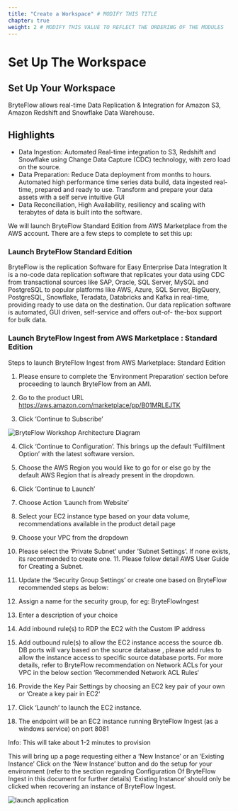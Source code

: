 ```yaml
---
title: "Create a Workspace" # MODIFY THIS TITLE
chapter: true
weight: 2 # MODIFY THIS VALUE TO REFLECT THE ORDERING OF THE MODULES
---
```


 <!-- MORE SUBMODULES CAN BE ADDED TO DIVIDE UP THE SETUP INTO SMALLER SECTIONS -->
<!-- COPY AND PASTE THIS SUBMODULE FILE, RENAME, AND CHANGE THE CONTENTS AS NECESSARY -->


# Set Up The Workspace <!-- MODIFY THIS SUBHEADING -->

## Set Up Your Workspace <!-- MODIFY THIS SUBHEADING -->
 BryteFlow allows real-time Data Replication & Integration for Amazon S3, Amazon Redshift and Snowflake Data Warehouse.  
 
## Highlights <!-- MODIFY THIS SUBHEADING -->  
- Data Ingestion: Automated Real-time integration to S3, Redshift and Snowflake using Change Data Capture (CDC) technology, with zero load on the source.  
- Data Preparation: Reduce Data deployment from months to hours. Automated high performance time series data build, data ingested real-time, prepared and ready to use. Transform and prepare your data assets with a self serve intuitive GUI  
- Data Reconciliation, High Availability, resiliency and scaling with terabytes of data is built into the software.

We will launch BryteFlow Standard Edition from AWS Marketplace from the AWS account. There are a few steps to complete to set this up:  

 
### Launch BryteFlow Standard Edition <!-- MODIFY THIS HEADING -->

BryteFlow is the replication Software for Easy Enterprise Data Integration
It is a no-code data replication software that replicates your data using CDC from transactional sources like SAP, Oracle, SQL Server, MySQL and PostgreSQL to popular platforms like AWS, Azure, SQL Server, BigQuery, PostgreSQL,  Snowflake, Teradata, Databricks and Kafka in real-time, providing ready to use data on the destination. Our data replication software is automated, GUI driven, self-service and offers out-of- the-box support for bulk data.

### Launch BryteFlow Ingest from AWS Marketplace : Standard Edition <!-- MODIFY THIS SUBHEADING -->

Steps to launch BryteFlow Ingest from AWS Marketplace: Standard Edition 

1. Please ensure to complete the ‘Environment Preparation‘ section before proceeding to launch BryteFlow from an AMI.

2. Go to the product URL https://aws.amazon.com/marketplace/pp/B01MRLEJTK

3. Click ‘Continue to Subscribe’ 

![BryteFlow Workshop Architecture Diagram](/images/Ami1.png)

4. Click ‘Continue to Configuration’. This brings up the default ‘Fulfillment Option’ with the latest software version.

5. Choose the AWS Region you would like to go for or else go by the default AWS Region that is already present in the dropdown.
6. Click ‘Continue to Launch’
7. Choose Action ‘Launch from Website’
8. Select your EC2 instance type based on your data volume, recommendations available in the product detail page
9. Choose your VPC from the dropdown
10. Please select the ‘Private Subnet’ under ‘Subnet Settings’. If none exists, its recommended to create one. 11. Please follow detail AWS User Guide for Creating a Subnet.
12. Update the ‘Security Group Settings’ or create one based on BryteFlow recommended steps as below:
13. Assign a name for the security group, for eg: BryteFlowIngest
14. Enter a description of your choice
15. Add inbound rule(s) to RDP the EC2 with the Custom IP address
16. Add outbound rule(s) to allow the EC2 instance access the source db. DB ports will vary based on the source database , please add rules to allow the instance access to specific source database ports.
        For more details, refer to BryteFlow recommendation on Network ACLs for your VPC in the below section ‘Recommended Network ACL Rules‘
17. Provide the Key Pair Settings by choosing an EC2 key pair of your own or ‘Create a key pair in EC2‘
18. Click ‘Launch’ to launch the EC2 instance.
19. The endpoint will be an EC2 instance running BryteFlow Ingest (as a windows service) on port 8081


Info: This will take about 1-2 minutes to provision

This will bring up a page requesting either a ‘New Instance’ or an ‘Existing Instance’
Click on the ‘New Instance’ button and do the setup for your environment (refer to the section regarding Configuration Of BryteFlow Ingest in this document for further details)
‘Existing Instance’ should only be clicked when recovering an instance of BryteFlow Ingest.


![launch application](/images/NewInstanceExistingInstance.png)

